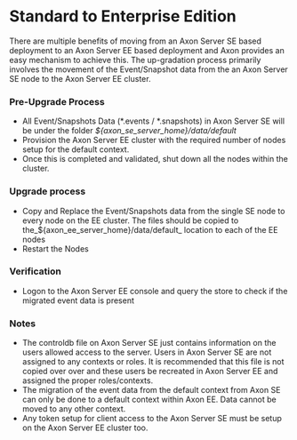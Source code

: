 # Standard to Enterprise Edition

There are multiple benefits of moving from an Axon Server SE based deployment to an Axon Server EE based deployment and Axon provides an easy mechanism to achieve this. The up-gradation process primarily involves the movement of the Event/Snapshot data from the an Axon Server SE node to the  Axon Server EE cluster.

### Pre-Upgrade Process

* All Event/Snapshots Data \(\*.events / \*.snapshots\) in Axon Server SE will be under the folder _${axon\_se\_server\_home}/data/default_
* Provision the Axon Server EE cluster with the required number of nodes setup for the default context.
* Once this is completed and validated, shut down all the nodes within the cluster.

### Upgrade process

* Copy and Replace the Event/Snapshots data from the single SE node to every node on the EE cluster. The files should be copied to the_${axon\_ee\_server\_home}/data/default_ location to each of the EE nodes
* Restart the Nodes

### Verification

* Logon to the Axon Server EE console and query the store to check if the migrated event data is present

### Notes

* The controldb file on Axon Server SE just contains information on the users allowed access to the  server. Users in Axon Server SE are not assigned to any contexts or roles. It is recommended that this file is not copied over over and these users be recreated in Axon Server EE and assigned the proper roles/contexts.
* The migration of the event data from the default context from Axon SE can only be done to a default context within Axon EE. Data cannot be moved to any other context.
* Any token setup for client access to the Axon Server SE must be setup on the Axon Server EE cluster too.
